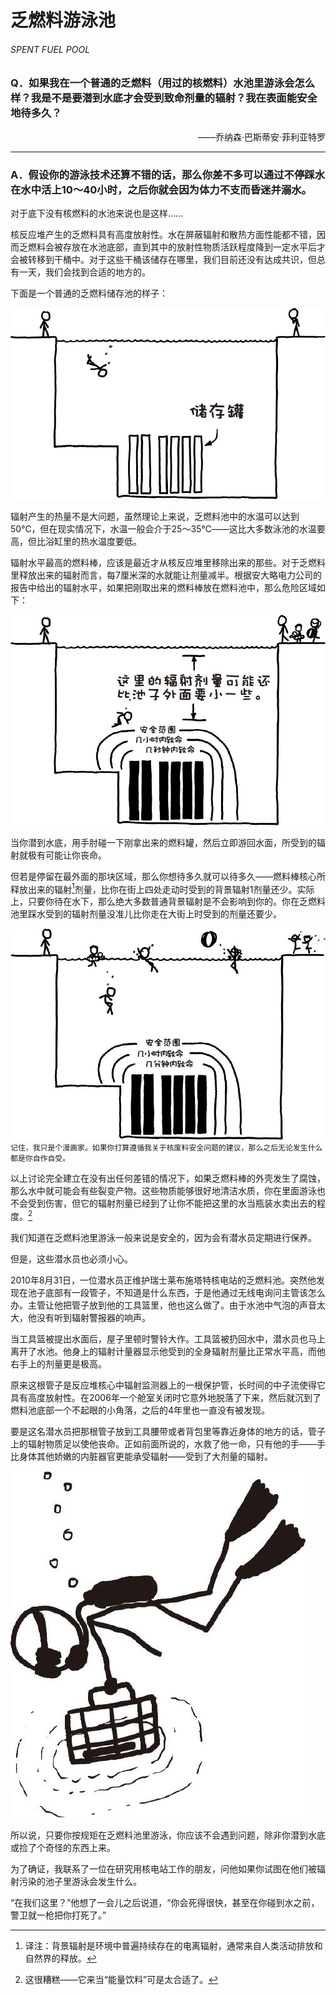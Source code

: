 # 乏燃料游泳池
###### SPENT FUEL POOL
### Q．如果我在一个普通的乏燃料（用过的核燃料）水池里游泳会怎么样？我是不是要潜到水底才会受到致命剂量的辐射？我在表面能安全地待多久？
<p align="right">——乔纳森·巴斯蒂安·菲利亚特罗</p>

***
### A．假设你的游泳技术还算不错的话，那么你差不多可以通过不停踩水在水中活上10～40小时，之后你就会因为体力不支而昏迷并溺水。
对于底下没有核燃料的水池来说也是这样……

核反应堆产生的乏燃料具有高度放射性。水在屏蔽辐射和散热方面性能都不错，因而乏燃料会被存放在水池底部，直到其中的放射性物质活跃程度降到一定水平后才会被转移到干桶中。对于这些干桶该储存在哪里，我们目前还没有达成共识，但总有一天，我们会找到合适的地方的。

下面是一个普通的乏燃料储存池的样子：

![1](./imgs/SFP-1.png)

辐射产生的热量不是大问题，虽然理论上来说，乏燃料池中的水温可以达到50℃，但在现实情况下，水温一般会介于25～35℃——这比大多数泳池的水温要高，但比浴缸里的热水温度要低。

辐射水平最高的燃料棒，应该是最近才从核反应堆里移除出来的那些。对于乏燃料里释放出来的辐射而言，每7厘米深的水就能让剂量减半。根据安大略电力公司的报告中给出的辐射水平，如果把刚取出来的燃料棒放在燃料池中，那么危险区域如下：

![2](./imgs/SFP-2.png)

当你潜到水底，用手肘碰一下刚拿出来的燃料罐，然后立即游回水面，所受到的辐射就极有可能让你丧命。

但若是停留在最外面的那块区域，那么你想待多久就可以待多久——燃料棒核心所释放出来的辐射[^1]剂量，比你在街上四处走动时受到的背景辐射1剂量还少。实际上，只要你待在水下，那么绝大多数普通背景辐射是不会影响到你的。你在乏燃料池里踩水受到的辐射剂量没准儿比你走在大街上时受到的剂量还要少。

![3](./imgs/SFP-3.png)  
`记住，我只是个漫画家。如果你打算遵循我关于核废料安全问题的建议，那么之后无论发生什么都是你自作自受。`

以上讨论完全建立在没有出任何差错的情况下，如果乏燃料棒的外壳发生了腐蚀，那么水中就可能会有些裂变产物。这些物质能够很好地清洁水质，你在里面游泳也不会受到伤害，但它的辐射剂量已经到了让你不能把这里的水当瓶装水卖出去的程度。[^2]

我们知道在乏燃料池里游泳一般来说是安全的，因为会有潜水员定期进行保养。

但是，这些潜水员也必须小心。

2010年8月31日，一位潜水员正维护瑞士莱布施塔特核电站的乏燃料池。突然他发现在池子底部有一段管子，不知道是什么东西，于是他通过无线电询问主管该怎么办。主管让他把管子放到他的工具篮里，他也这么做了。由于水池中气泡的声音太大，他没有听到辐射警报器的响声。

当工具篮被提出水面后，屋子里顿时警铃大作。工具篮被扔回水中，潜水员也马上离开了水池。他身上的辐射计量器显示他受到的全身辐射剂量比正常水平高，而他右手上的剂量更是极高。

原来这根管子是反应堆核心中辐射监测器上的一根保护管，长时间的中子流使得它具有高度放射性。在2006年一个舱室关闭时它意外地脱落了下来，然后就沉到了燃料池底部一个不起眼的小角落，之后的4年里也一直没有被发现。

要是这名潜水员把那根管子放到工具腰带或者背包里等靠近身体的地方的话，管子上的辐射物质足以使他丧命。正如前面所说的，水救了他一命，只有他的手——手比身体其他娇嫩的内脏器官更能承受辐射——受到了大剂量的辐射。

![4](./imgs/SFP-4.png)

所以说，只要你按规矩在乏燃料池里游泳，你应该不会遇到问题，除非你潜到水底或捡了个奇怪的东西上来。

为了确证，我联系了一位在研究用核电站工作的朋友，问他如果你试图在他们被辐射污染的池子里游泳会发生什么。

“在我们这里？”他想了一会儿之后说道，“你会死得很快，甚至在你碰到水之前，警卫就一枪把你打死了。”

[^1]:译注：背景辐射是环境中普遍持续存在的电离辐射，通常来自人类活动排放和自然界的释放。
[^2]:这很糟糕——它来当“能量饮料”可是太合适了。
